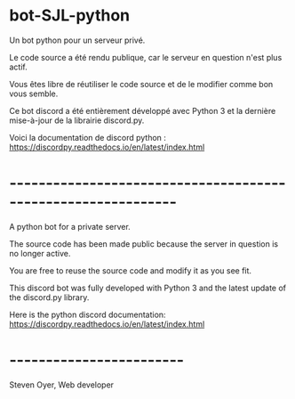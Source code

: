 # bot-SJL-python
Un bot python pour un serveur privé.

Le code source a été rendu publique, car le serveur en question n'est plus actif.

Vous êtes libre de réutiliser le code source et de le modifier comme bon vous semble.

Ce bot discord a été entièrement développé avec Python 3 et la dernière mise-à-jour de la librairie discord.py.

Voici la documentation de discord python : https://discordpy.readthedocs.io/en/latest/index.html

# ------------------------------------------------------------- #

A python bot for a private server.

The source code has been made public because the server in question is no longer active.

You are free to reuse the source code and modify it as you see fit.

This discord bot was fully developed with Python 3 and the latest update of the discord.py library.

Here is the python discord documentation: https://discordpy.readthedocs.io/en/latest/index.html


# ------------------------ #

Steven Oyer, Web developer
